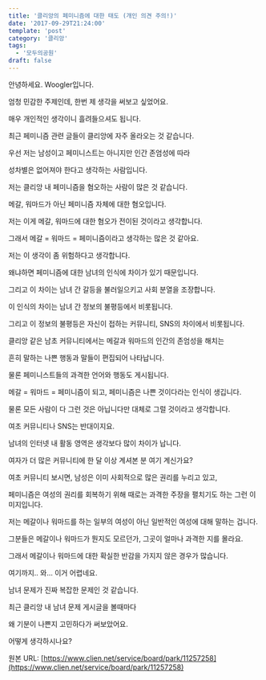 ```yaml
---
title: '클리앙의 페미니즘에 대한 태도 (개인 의견 주의!)'
date: '2017-09-29T21:24:00'
template: 'post'
category: '클리앙'
tags: 
  - '모두의공원'
draft: false
---
```


안녕하세요. Woogler입니다. 

  

엄청 민감한 주제인데, 한번 제 생각을 써보고 싶었어요. 

매우 개인적인 생각이니 흘려들으셔도 됩니다. 

  

최근 페미니즘 관련 글들이 클리앙에 자주 올라오는 것 같습니다.

우선 저는 남성이고 페미니스트는 아니지만 인간 존엄성에 따라 

성차별은 없어져야 한다고 생각하는 사람입니다. 

  

저는 클리앙 내 페미니즘을 혐오하는 사람이 많은 것 같습니다.

메갈, 워마드가 아닌 페미니즘 자체에 대한 혐오입니다.

  

저는 이게 메갈, 워마드에 대한 혐오가 전이된 것이라고 생각합니다. 

그래서 메갈 = 워마드 = 페미니즘이라고 생각하는 많은 것 같아요.

  

저는 이 생각이 좀 위험하다고 생각합니다. 

왜냐하면 페미니즘에 대한 남녀의 인식에 차이가 있기 때문입니다.

그리고 이 차이는 남녀 간 갈등을 불러일으키고 사회 분열을 조장합니다.

  

이 인식의 차이는 남녀 간 정보의 불평등에서 비롯됩니다. 

그리고 이 정보의 불평등은 자신이 접하는 커뮤니티, SNS의 차이에서 비롯됩니다.

  

클리앙 같은 남초 커뮤니티에서는 메갈과 워마드의 인간의 존엄성을 해치는

흔히 말하는 나쁜 행동과 말들이 편집되어 나타납니다.

물론 페미니스트들의 과격한 언어와 행동도 게시됩니다.

메갈 = 워마드 = 페미니즘이 되고, 페미니즘은 나쁜 것이다라는 인식이 생깁니다.

물론 모든 사람이 다 그런 것은 아닙니다만 대체로 그럴 것이라고 생각합니다.

  

여초 커뮤니티나 SNS는 반대이지요. 

남녀의 인터넷 내 활동 영역은 생각보다 많이 차이가 납니다.

여자가 더 많은 커뮤니티에 한 달 이상 계셔본 분 여기 계신가요? 

여초 커뮤니티 보시면, 남성은 이미 사회적으로 많은 권리를 누리고 있고,

페미니즘은 여성의 권리를 회복하기 위해 때로는 과격한 주장을 펼치기도 하는 그런 이미지입니다.

  

저는 메갈이나 워마드를 하는 일부의 여성이 아닌 일반적인 여성에 대해 말하는 겁니다.

그분들은 메갈이나 워마드가 뭔지도 모르던가, 그곳이 얼마나 과격한 지를 몰라요.

그래서 메갈이나 워마드에 대한 확실한 반감을 가지지 않은 경우가 많습니다.

  

  

여기까지.. 와... 이거 어렵네요. 

남녀 문제가 진짜 복잡한 문제인 것 같습니다. 

최근 클리앙 내 남녀 문제 게시글을 볼때마다 

왜 기분이 나쁜지 고민하다가 써보았어요. 

어떻게 생각하시나요?

원본 URL: [https://www.clien.net/service/board/park/11257258](https://www.clien.net/service/board/park/11257258)